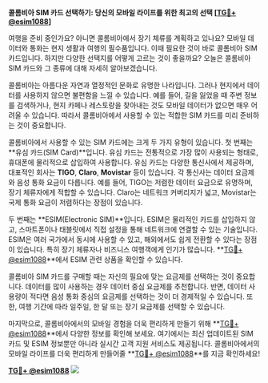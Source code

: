 **콜롬비아 SIM 카드 선택하기: 당신의 모바일 라이프를 위한 최고의 선택 [[TG💪+ @esim1088](https://t.me/s/esim1088)]**

여행을 준비 중인가요? 아니면 콜롬비아에서 장기 체류를 계획하고 있나요? 모바일 데이터와 통화는 현지 생활과 여행의 필수품입니다. 이때 필요한 것이 바로 콜롬비아 SIM 카드입니다. 하지만 다양한 선택지를 어떻게 고르는 것이 좋을까요? 오늘은 콜롬비아 SIM 카드와 그 종류에 대해 자세히 알아보겠습니다.

콜롬비아는 아름다운 자연과 열정적인 문화로 유명한 나라입니다. 그러나 현지에서 데이터를 사용하지 않으면 불편함을 느낄 수 있습니다. 예를 들어, 길을 잃었을 때 주변 정보를 검색하거나, 현지 카페나 레스토랑을 찾아내는 것도 모바일 데이터가 없으면 매우 어려울 수 있습니다. 따라서 콜롬비아에서 사용할 수 있는 적합한 SIM 카드를 미리 준비하는 것이 중요합니다.

콜롬비아에서 사용할 수 있는 SIM 카드에는 크게 두 가지 유형이 있습니다. 첫 번째는 **유심 카드(SIM Card)**입니다. 유심 카드는 전통적으로 가장 많이 사용되는 형태로, 휴대폰에 물리적으로 삽입하여 사용합니다. 유심 카드는 다양한 통신사에서 제공하며, 대표적인 회사는 **TIGO**, **Claro**, **Movistar** 등이 있습니다. 각 통신사는 데이터 요금제와 음성 통화 요금이 다릅니다. 예를 들어, TIGO는 저렴한 데이터 요금으로 유명하며, 장기 체류자에게 적합할 수 있습니다. Claro는 네트워크 커버리지가 넓고, Movistar는 국제 통화 요금이 저렴하다는 장점이 있습니다.

두 번째는 **ESIM(Electronic SIM)**입니다. ESIM은 물리적인 카드를 삽입하지 않고, 스마트폰이나 태블릿에서 직접 설정을 통해 네트워크에 연결할 수 있는 기술입니다. ESIM은 여러 국가에서 동시에 사용할 수 있고, 해외에서도 쉽게 전환할 수 있다는 장점이 있습니다. 특히 장기 체류자나 비즈니스 여행객에게 인기가 많습니다. **[TG💪+ @esim1088](https://t.me/s/esim1088)**에서 ESIM 관련 상품을 확인할 수 있습니다.

콜롬비아 SIM 카드를 구매할 때는 자신의 필요에 맞는 요금제를 선택하는 것이 중요합니다. 데이터를 많이 사용하는 경우 데이터 중심 요금제를 추천합니다. 반면, 데이터 사용량이 적다면 음성 통화 중심의 요금제를 선택하는 것이 더 경제적일 수 있습니다. 또한, 여행 기간에 따라 일주일, 한 달 또는 장기 요금제를 선택할 수 있습니다.

마지막으로, 콜롬비아에서의 모바일 경험을 더욱 편리하게 만들기 위해 **[TG💪+ @esim1088](https://t.me/s/esim1088)**에서 다양한 정보를 확인해 보세요. 여기에서는 최신 업데이트된 SIM 카드 및 ESIM 정보뿐만 아니라 실시간 고객 지원 서비스도 제공됩니다. 콜롬비아에서의 모바일 라이프를 더욱 편리하게 만들어줄 **[TG💪+ @esim1088](https://t.me/s/esim1088)**를 지금 확인하세요!

**[TG💪+ @esim1088](https://t.me/s/esim1088) ![](https://i.postimg.cc/Y0z9fWf4/image.png)**